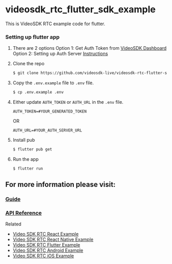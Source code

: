 # videosdk_rtc_flutter_sdk_example

This is VideoSDK RTC example code for flutter.

### Setting up flutter app

1. There are 2 options
   Option 1: Get Auth Token from [VideoSDK Dashboard](https://app.videosdk.live/dashboard)
   Option 2: Setting up Auth Server [Instructions](https://github.com/videosdk-live/videosdk-rtc-nodejs-sdk-example)

2. Clone the repo

   ```sh
   $ git clone https://github.com/videosdk-live/videosdk-rtc-flutter-sdk-example.git
   ```

3. Copy the `.env.example` file to `.env` file.

   ```sh
   $ cp .env.example .env
   ```

4. Either update `AUTH_TOKEN` or `AUTH_URL` in the `.env` file.

   ```
   AUTH_TOKEN=#YOUR_GENERATED_TOKEN
   ```

   OR

   ```
   AUTH_URL=#YOUR_AUTH_SERVER_URL
   ```

5. Install pub

   ```sh
   $ flutter pub get
   ```

6. Run the app

   ```sh
   $ flutter run
   ```

## For more information please visit:

### [Guide](https://docs.videosdk.live/docs/guide/video-and-audio-calling-api-sdk/flutter-sdk)

### [API Reference](https://docs.videosdk.live/docs/realtime-communication/sdk-reference/flutter-sdk/setup)

Related

- [Video SDK RTC React Example](https://github.com/videosdk-live/videosdk-rtc-react-sdk-example)
- [Video SDK RTC React Native Example](https://github.com/videosdk-live/videosdk-rtc-react-native-sdk-example)
- [Video SDK RTC Flutter Example](https://github.com/videosdk-live/videosdk-rtc-flutter-sdk-example)
- [Video SDK RTC Android Example](https://github.com/videosdk-live/videosdk-rtc-android-java-sdk-example)
- [Video SDK RTC iOS Example](https://github.com/videosdk-live/videosdk-rtc-ios-sdk-example)
